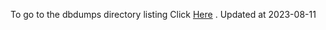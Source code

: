 To go to the dbdumps directory listing Click [Here](https://ipfs.io/ipfs/bafkreig4fgu2du7ao72iurzd7itaj54mjzqfzhqrqmxo4htfvdohiuvzmq) . Updated at 2023-08-11
